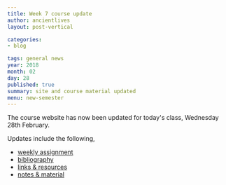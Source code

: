 ```yaml
---
title: Week 7 course update
author: ancientlives
layout: post-vertical

categories:
- blog

tags: general news
year: 2018
month: 02
day: 28
published: true
summary: site and course material updated
menu: new-semester
---
```


The course website has now been updated for today's class, Wednesday 28th February.

Updates include the following,

* [weekly assignment](/weekly_assignment)
* [bibliography](/bibliography)
* [links & resources](/links)
* [notes & material](/notes)
